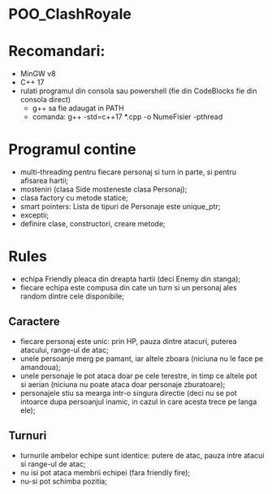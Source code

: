 # POO_ClashRoyale

# Recomandari:
  - MinGW v8
  - C++ 17
  - rulati programul din consola sau powershell (fie din CodeBlocks fie din consola direct)
      - g++ sa fie adaugat in PATH
      - comanda: g++ -std=c++17 *.cpp -o NumeFisier -pthread

# Programul contine
  - multi-threading pentru fiecare personaj si turn in parte, si pentru afisarea hartii;
  - mosteniri (clasa Side mosteneste clasa Personaj);
  - clasa factory cu metode statice;  
  - smart pointers: Lista de tipuri de Personaje este unique_ptr;
  - exceptii;
  - definire clase, constructori, creare metode;
  
# Rules
  - echipa Friendly pleaca din dreapta hartii (deci Enemy din stanga);
  - fiecare echipa este compusa din cate un turn si un personaj ales random dintre cele disponibile;
  
  ## Caractere
  - fiecare personaj este unic: prin HP, pauza dintre atacuri, puterea atacului, range-ul de atac;
  - unele persoanje merg pe pamant, iar altele zboara (niciuna nu le face pe amandoua);
  - unele personaje le pot ataca doar pe cele terestre, in timp ce altele pot si aerian (niciuna nu poate ataca doar personaje zburatoare);
  - personajele stiu sa mearga intr-o singura directie (deci nu se pot intoarce dupa persoanjul inamic, in cazul in care acesta trece pe langa ele);
  
  ## Turnuri
  - turnurile ambelor echipe sunt identice: putere de atac, pauza intre atacui si range-ul de atac;
  - nu isi pot ataca membrii echipei (fara friendly fire);
  - nu-si pot schimba pozitia;
  


